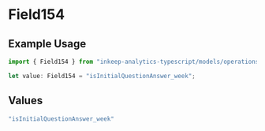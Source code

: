 # Field154

## Example Usage

```typescript
import { Field154 } from "inkeep-analytics-typescript/models/operations";

let value: Field154 = "isInitialQuestionAnswer_week";
```

## Values

```typescript
"isInitialQuestionAnswer_week"
```